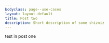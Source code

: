 ```yaml
---
bodyclass: page--use-cases
layout: layout-default
title: Post two
description: Short description of some shizniz
---
```


<p>test in post one</p>